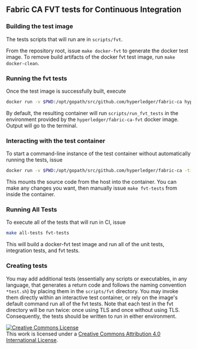 ## Fabric CA FVT tests for Continuous Integration

### Building the test image

The tests scripts that will run are in `scripts/fvt`.

From the repository root, issue `make docker-fvt` to generate the docker test
image.  To remove build artifacts of the docker fvt test image, run `make
docker-clean`.

### Running the fvt tests

Once the test image is successfully built, execute

```sh
docker run -v $PWD:/opt/gopath/src/github.com/hyperledger/fabric-ca hyperledger/fabric-ca-fvt
```

By default, the resulting container will run `scripts/run_fvt_tests` in the
environment provided by the `hyperledger/fabric-ca-fvt` docker image. Output
will go to the terminal.

### Interacting with the test container

To start a command-line instance of the test container without automatically
running the tests, issue

```sh
docker run -v $PWD:/opt/gopath/src/github.com/hyperledger/fabric-ca -ti hyperledger/fabric-ca-fvt bash
```

This mounts the source code from the host into the container. You can make any
changes you want, then manually issue `make fvt-tests` from inside the
container.

### Running All Tests

To execute all of the tests that will run in CI, issue

```sh
make all-tests fvt-tests
```

This will build a docker-fvt test image and run all of the unit tests,
integration tests, and fvt tests.

### Creating tests

You may add additional tests (essentially any scripts or executables, in any
language, that generates a return code and follows the naming convention
`*test.sh`) by placing them in the `scripts/fvt` directory. You may invoke
them directly within an interactive test container, or rely on the image's
default command run all of the fvt tests.  Note that each test in the fvt
directory will be run twice: once using TLS and once without using TLS.
Consequently, the tests should be written to run in either environment.

<a rel="license" href="http://creativecommons.org/licenses/by/4.0/"><img alt="Creative Commons License" style="border-width:0" src="https://i.creativecommons.org/l/by/4.0/88x31.png" /></a><br />This work is licensed under a <a rel="license" href="http://creativecommons.org/licenses/by/4.0/">Creative Commons Attribution 4.0 International License</a>.
